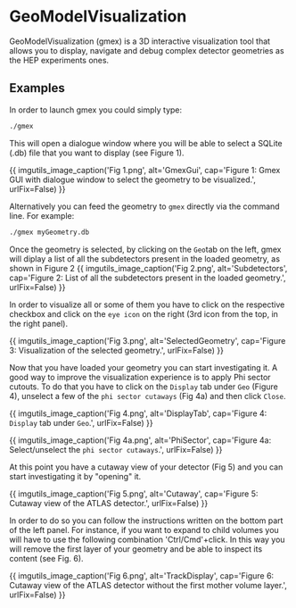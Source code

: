 # GeoModelVisualization

GeoModelVisualization (gmex) is a 3D interactive visualization tool that allows you to display, navigate and debug complex detector geometries as the HEP experiments ones. 

## Examples

In order to launch gmex you could simply type:

``` bash
./gmex 
``` 

This will open a dialogue window where you will be able to select a SQLite (.db) file that you want to display (see Figure 1).

{{ imgutils_image_caption('Fig 1.png', 
   alt='GmexGui', 
   cap='Figure 1: Gmex GUI with dialogue window to select the geometry to be visualized.',
   urlFix=False) 
}}

Alternatively you can feed the geometry to `gmex` directly via the command line. For example:

``` bash
./gmex myGeometry.db
``` 

Once the geometry is selected, by clicking on the `Geo`tab on the left, gmex will diplay a list of all the subdetectors present in the loaded geometry, as shown in Figure 2
{{ imgutils_image_caption('Fig 2.png', 
   alt='Subdetectors', 
   cap='Figure 2: List of all the subdetectors present in the loaded geometry.',
   urlFix=False) 
}}

In order to visualize all or some of them you have to click on the respective checkbox and click on the `eye icon` on the right (3rd icon from the top, in the right panel).

{{ imgutils_image_caption('Fig 3.png', 
   alt='SelectedGeometry', 
   cap='Figure 3: Visualization of the selected geometry.',
   urlFix=False) 
}}

Now that you have loaded your geometry you can start investigating it. A good way to improve the visualization experience is to apply Phi sector cutouts. To do that you have to click on the `Display` tab under `Geo` (Figure 4), unselect a few of the `phi sector cutaways` (Fig 4a) and then click `Close`. 

{{ imgutils_image_caption('Fig 4.png', 
   alt='DisplayTab', 
   cap='Figure 4: `Display` tab under `Geo`.',
   urlFix=False) 
}}

{{ imgutils_image_caption('Fig 4a.png', 
   alt='PhiSector', 
   cap='Figure 4a: Select/unselect the `phi sector cutaways`.',
   urlFix=False) 
}}

At this point you have a cutaway view of your detector (Fig 5) and you can start investigating it by "opening" it. 

{{ imgutils_image_caption('Fig 5.png', 
   alt='Cutaway', 
   cap='Figure 5: Cutaway view of the ATLAS detector.',
   urlFix=False) 
}}

In order to do so you can follow the instructions written on the bottom part of the left panel. For instance, if you want to expand to child volumes you will have to use the following combination 'Ctrl/Cmd'+click. In this way you will remove the first layer of your geometry and be able to inspect its content (see Fig. 6). 

{{ imgutils_image_caption('Fig 6.png', 
   alt='TrackDisplay', 
   cap='Figure 6: Cutaway view of the ATLAS detector without the first mother volume layer.',
   urlFix=False) 
}}
 
